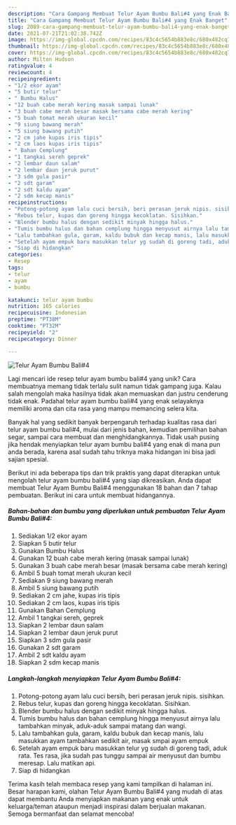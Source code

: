 ```yaml
---
description: "Cara Gampang Membuat Telur Ayam Bumbu Bali#4 yang Enak Banget"
title: "Cara Gampang Membuat Telur Ayam Bumbu Bali#4 yang Enak Banget"
slug: 2089-cara-gampang-membuat-telur-ayam-bumbu-bali4-yang-enak-banget
date: 2021-07-21T21:02:38.742Z
image: https://img-global.cpcdn.com/recipes/83c4c5654b883e8c/680x482cq70/telur-ayam-bumbu-bali4-foto-resep-utama.jpg
thumbnail: https://img-global.cpcdn.com/recipes/83c4c5654b883e8c/680x482cq70/telur-ayam-bumbu-bali4-foto-resep-utama.jpg
cover: https://img-global.cpcdn.com/recipes/83c4c5654b883e8c/680x482cq70/telur-ayam-bumbu-bali4-foto-resep-utama.jpg
author: Milton Hudson
ratingvalue: 4
reviewcount: 4
recipeingredient:
- "1/2 ekor ayam"
- "5 butir telur"
- " Bumbu Halus"
- "12 buah cabe merah kering masak sampai lunak"
- "3 buah cabe merah besar masak bersama cabe merah kering"
- "5 buah tomat merah ukuran kecil"
- "9 siung bawang merah"
- "5 siung bawang putih"
- "2 cm jahe kupas iris tipis"
- "2 cm laos kupas iris tipis"
- " Bahan Cemplung"
- "1 tangkai sereh geprek"
- "2 lembar daun salam"
- "2 lembar daun jeruk purut"
- "3 sdm gula pasir"
- "2 sdt garam"
- "2 sdt kaldu ayam"
- "2 sdm kecap manis"
recipeinstructions:
- "Potong-potong ayam lalu cuci bersih, beri perasan jeruk nipis. sisihkan."
- "Rebus telur, kupas dan goreng hingga kecoklatan. Sisihkan."
- "Blender bumbu halus dengan sedikit minyak hingga halus."
- "Tumis bumbu halus dan bahan cemplung hingga menyusut airnya lalu tambahkan minyak, aduk-aduk sampai matang dan wangi."
- "Lalu tambahkan gula, garam, kaldu bubuk dan kecap manis, lalu masukkan ayam tambahkan sedikit air, masak smpai ayam empuk"
- "Setelah ayam empuk baru masukkan telur yg sudah di goreng tadi, aduk rata. Tes rasa, jika sudah pas tunggu sampai air menyusut dan bumbu meresap. Lalu matikan api."
- "Siap di hidangkan"
categories:
- Resep
tags:
- telur
- ayam
- bumbu

katakunci: telur ayam bumbu 
nutrition: 165 calories
recipecuisine: Indonesian
preptime: "PT38M"
cooktime: "PT32M"
recipeyield: "2"
recipecategory: Dinner

---
```



![Telur Ayam Bumbu Bali#4](https://img-global.cpcdn.com/recipes/83c4c5654b883e8c/680x482cq70/telur-ayam-bumbu-bali4-foto-resep-utama.jpg)

Lagi mencari ide resep telur ayam bumbu bali#4 yang unik? Cara membuatnya memang tidak terlalu sulit namun tidak gampang juga. Kalau salah mengolah maka hasilnya tidak akan memuaskan dan justru cenderung tidak enak. Padahal telur ayam bumbu bali#4 yang enak selayaknya memiliki aroma dan cita rasa yang mampu memancing selera kita.

Banyak hal yang sedikit banyak berpengaruh terhadap kualitas rasa dari telur ayam bumbu bali#4, mulai dari jenis bahan, kemudian pemilihan bahan segar, sampai cara membuat dan menghidangkannya. Tidak usah pusing jika hendak menyiapkan telur ayam bumbu bali#4 yang enak di mana pun anda berada, karena asal sudah tahu triknya maka hidangan ini bisa jadi sajian spesial.




Berikut ini ada beberapa tips dan trik praktis yang dapat diterapkan untuk mengolah telur ayam bumbu bali#4 yang siap dikreasikan. Anda dapat membuat Telur Ayam Bumbu Bali#4 menggunakan 18 bahan dan 7 tahap pembuatan. Berikut ini cara untuk membuat hidangannya.

<!--inarticleads1-->

##### Bahan-bahan dan bumbu yang diperlukan untuk pembuatan Telur Ayam Bumbu Bali#4:

1. Sediakan 1/2 ekor ayam
1. Siapkan 5 butir telur
1. Gunakan  Bumbu Halus
1. Gunakan 12 buah cabe merah kering (masak sampai lunak)
1. Gunakan 3 buah cabe merah besar (masak bersama cabe merah kering)
1. Ambil 5 buah tomat merah ukuran kecil
1. Sediakan 9 siung bawang merah
1. Ambil 5 siung bawang putih
1. Sediakan 2 cm jahe, kupas iris tipis
1. Sediakan 2 cm laos, kupas iris tipis
1. Gunakan  Bahan Cemplung
1. Ambil 1 tangkai sereh, geprek
1. Siapkan 2 lembar daun salam
1. Siapkan 2 lembar daun jeruk purut
1. Siapkan 3 sdm gula pasir
1. Gunakan 2 sdt garam
1. Ambil 2 sdt kaldu ayam
1. Siapkan 2 sdm kecap manis




<!--inarticleads2-->

##### Langkah-langkah menyiapkan Telur Ayam Bumbu Bali#4:

1. Potong-potong ayam lalu cuci bersih, beri perasan jeruk nipis. sisihkan.
1. Rebus telur, kupas dan goreng hingga kecoklatan. Sisihkan.
1. Blender bumbu halus dengan sedikit minyak hingga halus.
1. Tumis bumbu halus dan bahan cemplung hingga menyusut airnya lalu tambahkan minyak, aduk-aduk sampai matang dan wangi.
1. Lalu tambahkan gula, garam, kaldu bubuk dan kecap manis, lalu masukkan ayam tambahkan sedikit air, masak smpai ayam empuk
1. Setelah ayam empuk baru masukkan telur yg sudah di goreng tadi, aduk rata. Tes rasa, jika sudah pas tunggu sampai air menyusut dan bumbu meresap. Lalu matikan api.
1. Siap di hidangkan




Terima kasih telah membaca resep yang kami tampilkan di halaman ini. Besar harapan kami, olahan Telur Ayam Bumbu Bali#4 yang mudah di atas dapat membantu Anda menyiapkan makanan yang enak untuk keluarga/teman ataupun menjadi inspirasi dalam berjualan makanan. Semoga bermanfaat dan selamat mencoba!
